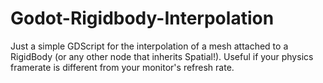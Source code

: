 # Godot-Rigidbody-Interpolation
Just a simple GDScript for the interpolation of a mesh attached to a RigidBody (or any other node that inherits Spatial!). Useful if your physics framerate is different from your monitor's refresh rate.
